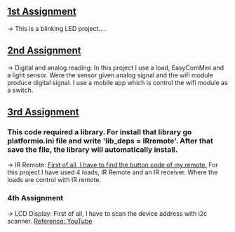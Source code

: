 ## [1st Assignment](https://github.com/MaxJakaria/2nd_stage_projects/tree/23251ae5723758bfc1c4dd74095b5624c02c8591)

-> This is a blinking LED project....

## [2nd Assignment](https://github.com/MaxJakaria/2nd_stage_projects/tree/559fe8156fc74596479d90d5cdf2c6e5ba1c6983)

-> Digital and analog reading: In this project I use a load, EasyComMini and a light sensor. Were the sensor given analog signal and the wifi module produce digital signal. I use a mobile app which is control the wifi module as a switch.

## [3rd Assignment](https://github.com/MaxJakaria/2nd_stage_projects/tree/90ae6a5c4ee31f03d2bbba15261b904f4b23b4bb)

### This code required a library. For install that library go platformio.ini file and write 'lib_deps = IRremote'. After that save the file, the library will automatically install.

-> IR Remote: [First of all, I have to find the button code of my remote.](https://github.com/MaxJakaria/2nd_stage_projects/tree/42862aa0cc734ac78a88c60856870a76d224b040)
For this project I have used 4 loads, IR Remote and an IR receiver. Where the loads are control with IR remote.

### 4th Assignment

-> LCD Display: First of all, I have to scan the device address with i2c scanner. [Reference: YouTube](https://www.youtube.com/watch?v=acTGCaNllxI)
